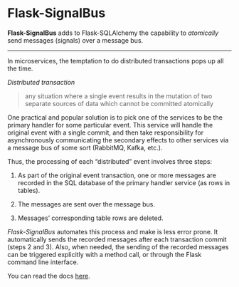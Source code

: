 Flask-SignalBus
===============

**Flask-SignalBus** adds to Flask-SQLAlchemy the capability to
*atomically* send messages (signals) over a message bus.

---------------------------------------------------------------------

In microservices, the temptation to do distributed transactions pops
up all the time.

*Distributed transaction*
> any situation where a single event results in the mutation of two
> separate sources of data which cannot be committed atomically

One practical and popular solution is to pick one of the services to
be the primary handler for some particular event. This service will
handle the original event with a single commit, and then take
responsibility for asynchronously communicating the secondary effects
to other services via a message bus of some sort (RabbitMQ, Kafka,
etc.).

Thus, the processing of each “distributed” event involves three steps:

1. As part of the original event transaction, one or more messages are
   recorded in the SQL database of the primary handler service (as
   rows in tables).

2. The messages are sent over the message bus.

3. Messages’ corresponding table rows are deleted.

*Flask-SignalBus* automates this process and make is less error
prone. It automatically sends the recorded messages after each
transaction commit (steps 2 and 3). Also, when needed, the sending of
the recorded messages can be triggered explicitly with a method call,
or through the Flask command line interface.

You can read the docs [here](https://flask-signalbus.readthedocs.io/en/latest/).
